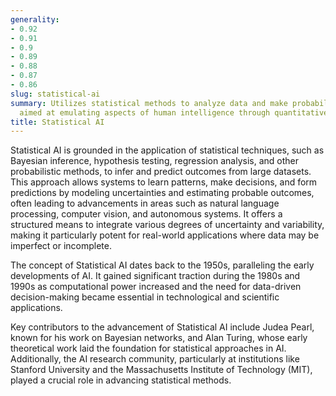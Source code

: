 ```yaml
---
generality:
- 0.92
- 0.91
- 0.9
- 0.89
- 0.88
- 0.87
- 0.86
slug: statistical-ai
summary: Utilizes statistical methods to analyze data and make probabilistic inferences,
  aimed at emulating aspects of human intelligence through quantitative models.
title: Statistical AI
---
```


Statistical AI is grounded in the application of statistical techniques, such as Bayesian inference, hypothesis testing, regression analysis, and other probabilistic methods, to infer and predict outcomes from large datasets. This approach allows systems to learn patterns, make decisions, and form predictions by modeling uncertainties and estimating probable outcomes, often leading to advancements in areas such as natural language processing, computer vision, and autonomous systems. It offers a structured means to integrate various degrees of uncertainty and variability, making it particularly potent for real-world applications where data may be imperfect or incomplete.

The concept of Statistical AI dates back to the 1950s, paralleling the early developments of AI. It gained significant traction during the 1980s and 1990s as computational power increased and the need for data-driven decision-making became essential in technological and scientific applications.

Key contributors to the advancement of Statistical AI include Judea Pearl, known for his work on Bayesian networks, and Alan Turing, whose early theoretical work laid the foundation for statistical approaches in AI. Additionally, the AI research community, particularly at institutions like Stanford University and the Massachusetts Institute of Technology (MIT), played a crucial role in advancing statistical methods.